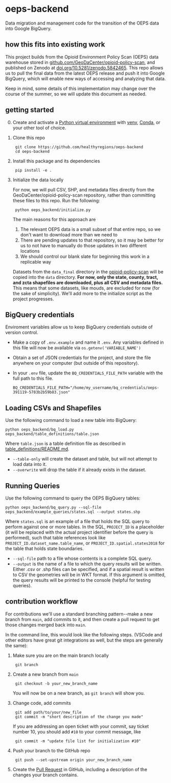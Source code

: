 # oeps-backend

Data migration and management code for the transition of the OEPS data into Google BigQuery.

## how this fits into existing work

This project builds from the Opioid Environment Policy Scan (OEPS) data warehouse stored in [github.com/GeoDaCenter/opioid-policy-scan](https://github.com/GeoDaCenter/opioid-policy-scan), and published on Zenodo at [doi.org/10.5281/zenodo.5842465](https://doi.org/10.5281/zenodo.5842465). This repo allows us to pull the final data from the latest OEPS release and push it into Google BigQuery, which will enable new ways of accessing and analyzing that data.

Keep in mind, some details of this implementation may change over the course of the summer, so we will update this document as needed.

## getting started

0. Create and activate a [Python virtual environment](https://realpython.com/python-virtual-environments-a-primer/) with [venv](https://docs.python.org/3/library/venv.html), [Conda](https://docs.conda.io/projects/conda/en/latest/user-guide/install/index.html), or your other tool of choice.

1. Clone this repo

        git clone https://github.com/healthyregions/oeps-backend
        cd oeps-backend

2. Install this package and its dependencies

        pip install -e .

3. Initialize the data locally

    For now, we will pull CSV, SHP, and metadata files directly from the GeoDaCenter/opioid-policy-scan repository, rather than committing these files to this repo. Run the following:

        python oeps_backend/initialize.py

    The main reasons for this approach are

    1) The relevant OEPS data is a small subset of that entire repo, so we don't want to download more than we need to
    2) There are pending updates to that repository, so it may be better for us to not have to manually do those updates in two different locations
    3) We should control our blank slate for beginning this work in a replicable way

    Datasets from the `data_final` directory in the [opioid-policy-scan](https://github.com/GeoDaCenter/opioid-policy-scan) will be copied into the `data` directory. **For now, only the state, county, tract, and zcta shapefiles are downloaded, plus all CSV and metadata files.**
    This means that some datasets, like mouds, are excluded for now (for the sake of simplicity). We'll add more to the initialize script as the project progresses.

## BigQuery credentials

Enviroment variables allow us to keep BigQuery credentials outside of version control.

- Make a copy of `.env.example` and name it `.env`. Any variables defined in this file will now be available via `os.getenv('VARIABLE_NAME')`

- Obtain a set of JSON credentials for the project, and store the file anywhere on your computer (but outside of this repository).

- In your `.env` file, update the `BQ_CREDENTIALS_FILE_PATH` variable with the full path to this file.

    ```
    BQ_CREDENTIALS_FILE_PATH="/home/my_username/bq_credentials/oeps-391119-5783b2b59b83.json"
    ```

## Loading CSVs and Shapefiles

Use the following command to load a new table into BigQuery:

    python oeps_backend/bq_load.py oeps_backend/table_definitions/table.json

Where `table.json` is a table definition file as described in [table_definitions/README.md](oeps_backend/table_definitions/README.md).

- `--table-only` will create the dataset and table, but will not attempt to load data into it.
- `--overwrite` will drop the table if it already exists in the dataset.

## Running Queries

Use the following command to query the OEPS BigQuery tables:

    python oeps_backend/bq_query.py --sql-file oeps_backend/example_queries/states.sql --output states.shp

Where `states.sql` is an example of a file that holds the SQL query to perform against one or more tables. In the SQL, `PROJECT_ID` is a placeholder (it will be replaced with the actual project identifier before the query is performed), such that table references look like `PROJECT_ID.dataset_name.table_name`, or `PROJECT_ID.spatial.states2018` for the table that holds state boundaries.

- `--sql-file` path to a file whose contents is a complete SQL query. 
- `--output` is the name of a file to which the query results will be written. Either .csv or .shp files can be specified, and if a spatial result is written to CSV the geometries will be in WKT format. If this argument is omitted, the query results will be printed to the console (helpful for testing queries).

## contribution workflow

For contributions we'll use a standard branching pattern--make a new branch from `main`, add commits to it, and then create a pull request to get those changes merged back into `main`.

In the command line, this would look like the following steps. (VSCode and other editors have great git integrations as well, but the steps are generally the same):

1. Make sure you are on the main branch locally

        git branch

2. Create a new branch from `main`

        git checkout -b your_new_branch_name

    You will now be on a new branch, as `git branch` will show you.

3. Change code, add commits

        git add path/to/your/new_file
        git commit -m "short description of the change you made"

    If you are addressing an open ticket with your commit, say ticket number 10, you should add `#10` to your commit message, like

        git commit -m "update file list for initialization #10"

4. Push your branch to the GitHub repo

        git push --set-upstream origin your_new_branch_name

5. Create the [Pull Request](https://github.com/healthyregions/pulls) in GitHub, including a description of the changes your branch contains.